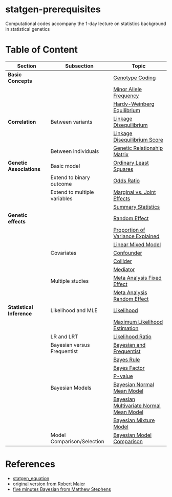 # statgen-prerequisites
Computational codes accompany the 1-day lecture on statistics background in statistical genetics


# Table of Content

| Section | Subsection | Topic |
|---------|------------|-------|
| **Basic Concepts** | | [Genotype Coding](https://gaow.github.io/statgen-prerequisites/genotype_coding.html) |
| | | [Minor Allele Frequency](https://gaow.github.io/statgen-prerequisites/minor_allele_frequency.html) |
| | | [Hardy-Weinberg Equilibrium](https://gaow.github.io/statgen-prerequisites/Hardy_Weinberg_equilibrium.html) |
| **Correlation** | Between variants | [Linkage Disequilibrium](https://gaow.github.io/statgen-prerequisites/linkage_disequilibrium.html) |
| | | [Linkage Disequilibrium Score](https://gaow.github.io/statgen-prerequisites/linkage_disequilibrium_score.html) |
| | Between individuals | [Genetic Relationship Matrix](https://gaow.github.io/statgen-prerequisites/genetic_relationship_matrix.html) |
| **Genetic Associations** | Basic model | [Ordinary Least Squares](https://gaow.github.io/statgen-prerequisites/ordinary_least_squares.html) |
| | Extend to binary outcome | [Odds Ratio](https://gaow.github.io/statgen-prerequisites/odds_ratio.html) |
| | Extend to multiple variables| [Marginal vs. Joint Effects](https://gaow.github.io/statgen-prerequisites/marginal_joint_effects.html) |
| | | [Summary Statistics](https://gaow.github.io/statgen-prerequisites/summary_statistics.html) |
| **Genetic effects** | | [Random Effect](https://gaow.github.io/statgen-prerequisites/random_effect.html) |
| | | [Proportion of Variance Explained](https://gaow.github.io/statgen-prerequisites/proportion_of_variance_explained.html) |
| | | [Linear Mixed Model](https://gaow.github.io/statgen-prerequisites/linear_mixed_model.html) |
| | Covariates | [Confounder](https://gaow.github.io/statgen-prerequisites/confounder.html) |
| | | [Collider](https://gaow.github.io/statgen-prerequisites/collider.html) |
| | | [Mediator](https://gaow.github.io/statgen-prerequisites/mediator.html) |
| | Multiple studies | [Meta Analysis Fixed Effect](https://gaow.github.io/statgen-prerequisites/meta_analysis_fixed_effect.html) |
| | | [Meta Analysis Random Effect](https://gaow.github.io/statgen-prerequisites/meta_analysis_random_effect.html) |
| **Statistical Inference** | Likelihood and MLE | [Likelihood](https://gaow.github.io/statgen-prerequisites/likelihood.html) |
| | | [Maximum Likelihood Estimation](https://gaow.github.io/statgen-prerequisites/maximum_likelihood_estimation.html) |
| | LR and LRT | [Likelihood Ratio](https://gaow.github.io/statgen-prerequisites/likelihood_ratio.html) |
| | Bayesian versus Frequentist | [Bayesian and Frequentist](https://gaow.github.io/statgen-prerequisites/Bayesian_frequentist.html) |
| | | [Bayes Rule](https://gaow.github.io/statgen-prerequisites/Bayes_rule.html) |
| | | [Bayes Factor](https://gaow.github.io/statgen-prerequisites/Bayes_factor.html) |
| | | [P-value](https://gaow.github.io/statgen-prerequisites/p_value.html) |
| | Bayesian Models | [Bayesian Normal Mean Model](https://gaow.github.io/statgen-prerequisites/Bayesian_normal_mean_model.html) |
| | | [Bayesian Multivariate Normal Mean Model](https://gaow.github.io/statgen-prerequisites/Bayesian_multivariate_normal_mean_model.html) |
| | | [Bayesian Mixture Model](https://gaow.github.io/statgen-prerequisites/Bayesian_mixture_model.html) |
| | Model Comparison/Selection | [Bayesian Model Comparison](https://gaow.github.io/statgen-prerequisites/Bayesian_model_comparison.html) |


# References

- [statgen_equation](https://github.com/cumc/handson-tutorials/blob/main/contents/statgen_basic/statgen_equations.ipynb)
- [original version from Robert Maier](https://rawgit.com/uqrmaie1/statgen_equations/master/statgen_equations.html)
- [five minutes Bayesian from Matthew Stephens](https://stephens999.github.io/fiveMinuteStats/index.html)
